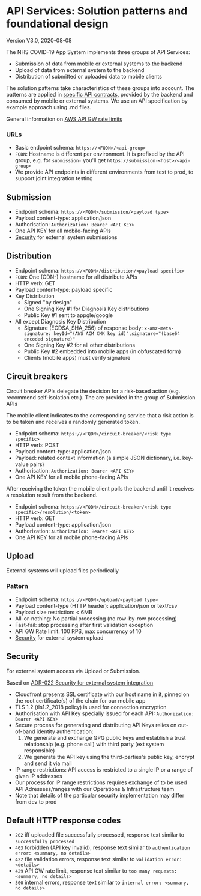 # API Services: Solution patterns and foundational design

Version V3.0, 2020-08-08

The NHS COVID-19 App System implements three groups of API Services:

- Submission of data from mobile or external systems to the backend
- Upload of data from external system to the backend
- Distribution of submitted or uploaded data to mobile clients

The solution patterns take characteristics of these groups into account. The patterns are applied in [specific API contracts](./api-contracts), provided by the backend and consumed by mobile or external systems. We use an API specification by example approach using .md files.

General information on [AWS API GW rate limits](https://docs.aws.amazon.com/apigateway/latest/developerguide/api-gateway-request-throttling.html)

### URLs

- Basic endpoint schema: ```https://<FQDN>/<api-group>```
- `FQDN`: Hostname is different per environment. It is prefixed by the API group, e.g. for `submission-` you'll get ```https://submission-<host>/<api-group>```
- We provide API endpoints in different environments from test to prod, to support joint integration testing

## Submission

- Endpoint schema: ```https://<FQDN>/submission/<payload type>```
- Payload content-type: application/json
- Authorisation: ```Authorization: Bearer <API KEY>```
- One API KEY for all mobile-facing APIs
- [Security](#Security) for external system submissions

## Distribution

- Endpoint schema: ```https://<FQDN>/distribution/<payload specific>```
- `FQDN`: One (CDN-) hostname for all distribute APIs
- HTTP verb: GET
- Payload content-type: payload specific
- Key Distribution
  - Signed "by design"
  - One Signing Key #1 for Diagnosis Key distributions
  - Public Key #1 sent to appgle/google
- All except Diagnosis Key Distribution
  - Signature (ECDSA_SHA_256) of response body: ```x-amz-meta-signature: keyId="(AWS ACM CMK key id)",signature="(base64 encoded signature)"```
  - One Signing Key #2 for all other distributions
  - Public Key #2 embedded into mobile apps (in obfuscated form)
  - Clients (mobile apps) must verify signature

## Circuit breakers

Circuit breaker APIs delegate the decision for a risk-based action (e.g. recommend self-isolation etc.). The are provided in the group of Submission APIs

The mobile client indicates to the corresponding service that a risk action is to be taken and receives a randomly generated token.

- Endpoint schema: ```https://<FQDN>/circuit-breaker/<risk type specific>```
- HTTP verb: POST
- Payload content-type: application/json
- Payload: related context information (a simple JSON dictionary, i.e. key-value pairs)
- Authorisation: ```Authorization: Bearer <API KEY>```
- One API KEY for all mobile phone-facing APIs

After receiving the token the mobile client polls the backend until it receives a resolution result from the backend.

- Endpoint schema: ```https://<FQDN>/circuit-breaker/<risk type specific>/resolution/<token>```
- HTTP verb: GET
- Payload content-type: application/json
- Authorization: ```Authorization: Bearer <API KEY>```
- One API KEY for all mobile phone-facing APIs

## Upload

External systems will upload files periodically

### Pattern

- Endpoint schema: ```https://<FQDN>/upload/<payload type>```
- Payload content-type (HTTP header): application/json or text/csv
- Payload size restriction: < 6MB
- All-or-nothing: No partial processing (no row-by-row processing)
- Fast-fail: stop processing after first validation exception
- API GW Rate limit: 100 RPS, max concurrency of 10
- [Security](#Security) for external system upload

## Security

For external system access via Upload or Submission.

Based on [ADR-022 Security for external system integration](../../architecture/decisions/ADR022-security-ext-system-integration.md)

- Cloudfront presents SSL certificate with our host name in it, pinned on the root certificate(s) of the chain for our mobile app
- TLS 1.2 (tls1.2_2018 policy) is used for connection encryption
- Authorisation with API Key specially issued for each API: ```Authorization: Bearer <API KEY>```
- Secure process for generating and distributing API Keys relies on out-of-band identity authentication:
  1. We generate and exchange GPG public keys and establish a trust relationship (e.g. phone call) with third party (ext system responsible)
  1. We generate the API key using the third-parties's public key, encrypt and send it via mail
- IP range restrictions: API access is restricted to a single IP or a range of given IP addresses
- Our process for IP range restrictions requires exchange of to be used API Adressess/ranges with our Operations & Infrastructure team
- Note that details of the particular security implementation may differ from dev to prod


## Default HTTP response codes

- `202` iff uploaded file successfully processed, response text similar to `successfully processed`
- `403` forbidden (API key invalid), response text similar to `authentication error: <summary, no details>`
- `422` file validation errors, response text similar to `validation error: <details>`
- `429` API GW rate limit, response text similar to `too many requests: <summary, no details>`
- `500` internal errors, response text similar to `internal error: <summary, no details>` 
